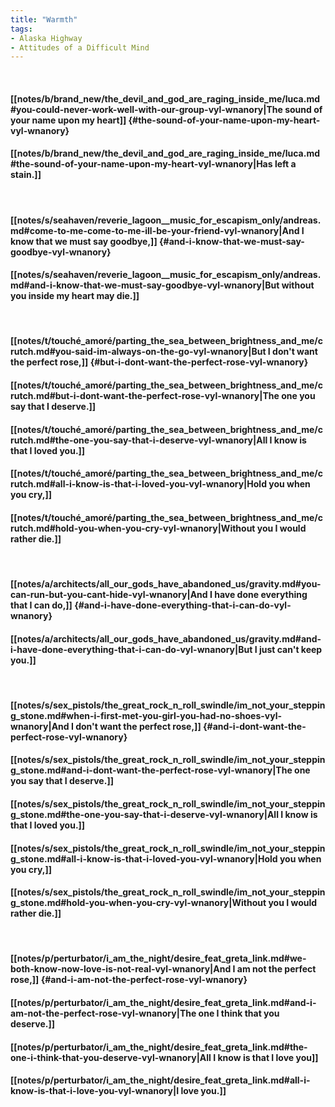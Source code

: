 ```yaml
---
title: "Warmth"
tags:
- Alaska Highway
- Attitudes of a Difficult Mind
---
```

&nbsp;
#### [[notes/b/brand_new/the_devil_and_god_are_raging_inside_me/luca.md#you-could-never-work-well-with-our-group-vyl-wnanory|The sound of your name upon my heart]] {#the-sound-of-your-name-upon-my-heart-vyl-wnanory}
#### [[notes/b/brand_new/the_devil_and_god_are_raging_inside_me/luca.md#the-sound-of-your-name-upon-my-heart-vyl-wnanory|Has left a stain.]]
&nbsp;
#### [[notes/s/seahaven/reverie_lagoon__music_for_escapism_only/andreas.md#come-to-me-come-to-me-ill-be-your-friend-vyl-wnanory|And I know that we must say goodbye,]] {#and-i-know-that-we-must-say-goodbye-vyl-wnanory}
#### [[notes/s/seahaven/reverie_lagoon__music_for_escapism_only/andreas.md#and-i-know-that-we-must-say-goodbye-vyl-wnanory|But without you inside my heart may die.]]
&nbsp;
#### [[notes/t/touché_amoré/parting_the_sea_between_brightness_and_me/crutch.md#you-said-im-always-on-the-go-vyl-wnanory|But I don't want the perfect rose,]] {#but-i-dont-want-the-perfect-rose-vyl-wnanory}
#### [[notes/t/touché_amoré/parting_the_sea_between_brightness_and_me/crutch.md#but-i-dont-want-the-perfect-rose-vyl-wnanory|The one you say that I deserve.]]
#### [[notes/t/touché_amoré/parting_the_sea_between_brightness_and_me/crutch.md#the-one-you-say-that-i-deserve-vyl-wnanory|All I know is that I loved you.]]
#### [[notes/t/touché_amoré/parting_the_sea_between_brightness_and_me/crutch.md#all-i-know-is-that-i-loved-you-vyl-wnanory|Hold you when you cry,]]
#### [[notes/t/touché_amoré/parting_the_sea_between_brightness_and_me/crutch.md#hold-you-when-you-cry-vyl-wnanory|Without you I would rather die.]]
&nbsp;
#### [[notes/a/architects/all_our_gods_have_abandoned_us/gravity.md#you-can-run-but-you-cant-hide-vyl-wnanory|And I have done everything that I can do,]] {#and-i-have-done-everything-that-i-can-do-vyl-wnanory}
#### [[notes/a/architects/all_our_gods_have_abandoned_us/gravity.md#and-i-have-done-everything-that-i-can-do-vyl-wnanory|But I just can't keep you.]]
&nbsp;
#### [[notes/s/sex_pistols/the_great_rock_n_roll_swindle/im_not_your_stepping_stone.md#when-i-first-met-you-girl-you-had-no-shoes-vyl-wnanory|And I don't want the perfect rose,]] {#and-i-dont-want-the-perfect-rose-vyl-wnanory}
#### [[notes/s/sex_pistols/the_great_rock_n_roll_swindle/im_not_your_stepping_stone.md#and-i-dont-want-the-perfect-rose-vyl-wnanory|The one you say that I deserve.]]
#### [[notes/s/sex_pistols/the_great_rock_n_roll_swindle/im_not_your_stepping_stone.md#the-one-you-say-that-i-deserve-vyl-wnanory|All I know is that I loved you.]]
#### [[notes/s/sex_pistols/the_great_rock_n_roll_swindle/im_not_your_stepping_stone.md#all-i-know-is-that-i-loved-you-vyl-wnanory|Hold you when you cry,]]
#### [[notes/s/sex_pistols/the_great_rock_n_roll_swindle/im_not_your_stepping_stone.md#hold-you-when-you-cry-vyl-wnanory|Without you I would rather die.]]
&nbsp;
#### [[notes/p/perturbator/i_am_the_night/desire_feat_greta_link.md#we-both-know-now-love-is-not-real-vyl-wnanory|And I am not the perfect rose,]] {#and-i-am-not-the-perfect-rose-vyl-wnanory}
#### [[notes/p/perturbator/i_am_the_night/desire_feat_greta_link.md#and-i-am-not-the-perfect-rose-vyl-wnanory|The one I think that you deserve.]]
#### [[notes/p/perturbator/i_am_the_night/desire_feat_greta_link.md#the-one-i-think-that-you-deserve-vyl-wnanory|All I know is that I love you]]
#### [[notes/p/perturbator/i_am_the_night/desire_feat_greta_link.md#all-i-know-is-that-i-love-you-vyl-wnanory|I love you.]]
